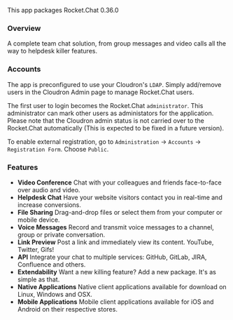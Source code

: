 This app packages Rocket.Chat 0.36.0

### Overview

A complete team chat solution, from group messages and video calls all the way to helpdesk killer features.

### Accounts

The app is preconfigured to use your Cloudron's `LDAP`. Simply add/remove users in the Cloudron Admin page
to manage Rocket.Chat users.

The first user to login becomes the Rocket.Chat `administrator`. This administrator can mark other
users as administators for the application. Please note that the Cloudron admin status is not carried
over to the Rocket.Chat automatically (This is expected to be fixed in a future version).

To enable external registration, go to `Administration` -> `Accounts` -> `Registration Form`. Choose `Public`.

<!--
Rocket.Chat requires unique email and user ids. In the case of conflict between a LDAP account and an
external account, Rocket.Chat chooses the account that was registered first.
-->

### Features
* **Video Conference**
    Chat with your colleagues and friends face-to-face over audio and video.
* **Helpdesk Chat**
    Have your website visitors contact you in real-time and increase conversions.
* **File Sharing**
    Drag-and-drop files or select them from your computer or mobile device.
* **Voice Messages**
    Record and transmit voice messages to a channel, group or private conversation.
* **Link Preview**
    Post a link and immediately view its content. YouTube, Twitter, Gifs!
* **API**
    Integrate your chat to multiple services: GitHub, GitLab, JIRA, Confluence and others.
* **Extendability**
    Want a new killing feature? Add a new package. It's as simple as that.
* **Native Applications**
    Native client applications available for download on Linux, Windows and OSX.
* **Mobile Applications**
    Mobile client applications available for iOS and Android on their respective stores.
